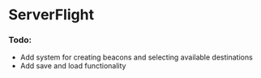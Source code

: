 # ServerFlight

### Todo:
- Add system for creating beacons and selecting available destinations
- Add save and load functionality
